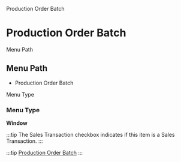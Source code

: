 
Production Order Batch
# Production Order Batch



Menu Path
## Menu Path



- Production Order Batch

Menu Type
### Menu Type

**Window**

:::tip
The Sales Transaction checkbox indicates if this item is a Sales Transaction.
:::

:::tip
[Production Order Batch](functional-guide/window/window-production-order-batch.md)
:::